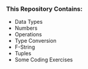 ###  This Repository Contains:

- Data Types
- Numbers
- Operations
- Type Conversion
- F-String
- Tuples
- Some Coding Exercises
